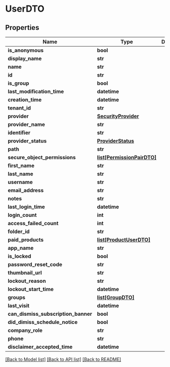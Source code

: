 # UserDTO

## Properties
Name | Type | Description | Notes
------------ | ------------- | ------------- | -------------
**is_anonymous** | **bool** |  | [optional] 
**display_name** | **str** |  | [optional] 
**name** | **str** |  | [optional] 
**id** | **str** |  | [optional] 
**is_group** | **bool** |  | [optional] 
**last_modification_time** | **datetime** |  | [optional] 
**creation_time** | **datetime** |  | [optional] 
**tenant_id** | **str** |  | [optional] 
**provider** | [**SecurityProvider**](SecurityProvider.md) |  | [optional] 
**provider_name** | **str** |  | [optional] 
**identifier** | **str** |  | [optional] 
**provider_status** | [**ProviderStatus**](ProviderStatus.md) |  | [optional] 
**path** | **str** |  | [optional] 
**secure_object_permissions** | [**list[PermissionPairDTO]**](PermissionPairDTO.md) |  | [optional] 
**first_name** | **str** |  | [optional] 
**last_name** | **str** |  | [optional] 
**username** | **str** |  | [optional] 
**email_address** | **str** |  | [optional] 
**notes** | **str** |  | [optional] 
**last_login_time** | **datetime** |  | [optional] 
**login_count** | **int** |  | [optional] 
**access_failed_count** | **int** |  | [optional] 
**folder_id** | **str** |  | [optional] 
**paid_products** | [**list[ProductUserDTO]**](ProductUserDTO.md) |  | [optional] 
**app_name** | **str** |  | [optional] 
**is_locked** | **bool** |  | [optional] 
**password_reset_code** | **str** |  | [optional] 
**thumbnail_url** | **str** |  | [optional] 
**lockout_reason** | **str** |  | [optional] 
**lockout_start_time** | **datetime** |  | [optional] 
**groups** | [**list[GroupDTO]**](GroupDTO.md) |  | [optional] 
**last_visit** | **datetime** |  | [optional] 
**can_dismiss_subscription_banner** | **bool** |  | [optional] 
**did_dimiss_schedule_notice** | **bool** |  | [optional] 
**company_role** | **str** |  | [optional] 
**phone** | **str** |  | [optional] 
**disclaimer_accepted_time** | **datetime** |  | [optional] 

[[Back to Model list]](../README.md#documentation-for-models) [[Back to API list]](../README.md#documentation-for-api-endpoints) [[Back to README]](../README.md)

